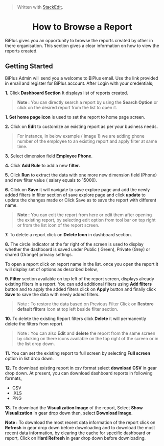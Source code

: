 
> Written with [StackEdit](https://stackedit.io/).

<center><h1>How to Browse a Report</h1></center>

BiPlus gives you an opportunity to browse the reports created by other in there organisation. This section gives a clear information on how to view the reports created.

## Getting Started

BiPlus Admin will send you a welcome to BiPlus email. Use the link provided in email and register for BiPlus account. After Login with your credentials;

**1.** Click  **Dashboard Section** It displays list of  reports created. 

> **Note :** You can directly search a report by using the **Search Option** or click on the desired report from the list to open it.

**1. Set home page icon** is used to set the report to home page screen.

**2.**  Click on  **Edit** to customize an existing report as per your business needs.

> For instance,  in below example ( image 1) we are adding phone number of the employee to an existing report and apply filter at same time.

**3.** Select dimension field **Employee Phone.**

**4.** Click **Add Rule** to add a new **filter.** 

 **5.** Click **Run** to extract the data with one more new dimension field (Phone) and new filter value ( salary equals to 15000).

**6.** Click on **Save** it will navigate to save explore page and add the newly added filters in filter section of save explore page and click **update** to update the changes made or Click Save as to save the report with different name.

> **Note :** You can edit the report from here or edit them after opening the existing report, by selecting edit option from tool bar on top right or from the list icon of the report screen.

**7.** To delete a report click on **Delete Icon**  in dashboard section.

**8.**  The circle indicator at the far right of the screen is used to display whether the dashboard is saved under Public ( Green), Private (Grey) or shared (Orange) privacy settings.

To open a  report click on report name in the list. once you open the report it will display set of options as described below,

**9. Filter** section available on top left of the report screen, displays already existing filters in a report. You can add additional filters using **Add filters** button and to apply the added filters click on **Apply** button and finally click **Save** to save the data with newly added filters.


> Note : To restore the data based on Previous Filter Click on  **Restore default filters** Icon at top left beside filter section.

**10.** To delete the existing Report filters click **Delete** it will permanently delete the filters from report.

> Note : You can also **Edit** and **delete** the report from the same screen by clicking on there icons available on the top right of the screen or in the list drop down.

**11.** You can set the existing report to full screen by selecting **Full screen** option in list drop down.

**12.** To download existing report in csv format select **download CSV** in gear drop down.
 At present, you can download dashboard reports in following formats,
 - CSV
 - .XLS
-  PNG

**13.**  To download the **Visualization Image** of the report,  Select **Show Visualization** in gear drop down then, select  **Download Image.**

**Note :** To download the most recent data information of the report click on **Refresh** in gear drop down before downloading and to download the most recent data information, by clearing the cache for specific dashboard or report, Click on **Hard Refresh** in gear drop down before downloading. 






<!--stackedit_data:
eyJoaXN0b3J5IjpbLTEwMTI2OTk5MDUsLTE4OTkxNzgyOTgsLT
E4MTc3NTA0MzAsLTQxOTQ3MjQ3LC0xNTUyNzgyNzY3LDE2ODE3
MzU4NzgsLTE2MTgwOTc3MzAsLTIwMzIwMTE2MTksLTEyMzI0Mj
UyNzMsMTcwNTMwNDE5MCwtMTI1MDk3MzU1MiwyMDc5NDc3NDIy
LC04OTMxNTE3NjcsLTE5NzEyMTgzMDQsLTg3NzY1NzYzOCwtMT
QwMDA1NDI0MywxMTAzNjI0MTk2LC0yMDAzNTgxNDQyLC0xNTYz
NzE5MjAyLDczMzIyMTg5OF19
-->